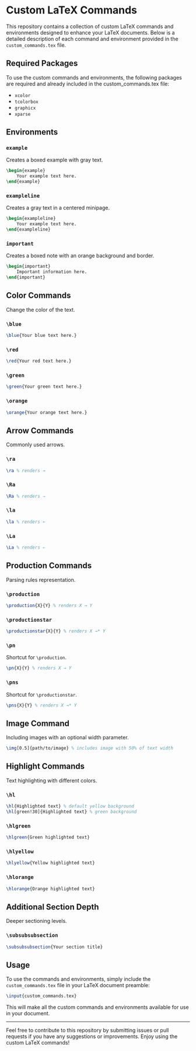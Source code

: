 # Custom LaTeX Commands

This repository contains a collection of custom LaTeX commands and environments designed to enhance your LaTeX documents. Below is a detailed description of each command and environment provided in the `custom_commands.tex` file.

## Required Packages

To use the custom commands and environments, the following packages are required and already included in the custom_commands.tex file:
- `xcolor`
- `tcolorbox`
- `graphicx`
- `xparse`

## Environments

### `example`

Creates a boxed example with gray text.

```latex
\begin{example}
    Your example text here.
\end{example}
```

### `exampleline`

Creates a gray text in a centered minipage.

```latex
\begin{exampleline}
    Your example text here.
\end{exampleline}
```

### `important`

Creates a boxed note with an orange background and border.

```latex
\begin{important}
    Important information here.
\end{important}
```

## Color Commands

Change the color of the text.

### `\blue`

```latex
\blue{Your blue text here.}
```

### `\red`

```latex
\red{Your red text here.}
```

### `\green`

```latex
\green{Your green text here.}
```

### `\orange`

```latex
\orange{Your orange text here.}
```

## Arrow Commands

Commonly used arrows.

### `\ra`

```latex
\ra % renders →
```

### `\Ra`

```latex
\Ra % renders ⇒
```

### `\la`

```latex
\la % renders ←
```

### `\La`

```latex
\La % renders ⇐
```

## Production Commands

Parsing rules representation.

### `\production`

```latex
\production{X}{Y} % renders X → Y
```

### `\productionstar`

```latex
\productionstar{X}{Y} % renders X →* Y
```

### `\pn`

Shortcut for `\production`.

```latex
\pn{X}{Y} % renders X → Y
```

### `\pns`

Shortcut for `\productionstar`.

```latex
\pns{X}{Y} % renders X →* Y
```

## Image Command

Including images with an optional width parameter.

```latex
\img[0.5]{path/to/image} % includes image with 50% of text width
```

## Highlight Commands

Text highlighting with different colors.

### `\hl`

```latex
\hl{Highlighted text} % default yellow background
\hl[green!30]{Highlighted text} % green background
```

### `\hlgreen`

```latex
\hlgreen{Green highlighted text}
```

### `\hlyellow`

```latex
\hlyellow{Yellow highlighted text}
```

### `\hlorange`

```latex
\hlorange{Orange highlighted text}
```

## Additional Section Depth

Deeper sectioning levels.

### `\subsubsubsection`

```latex
\subsubsubsection{Your section title}
```

## Usage

To use the commands and environments, simply include the `custom_commands.tex` file in your LaTeX document preamble:

```latex
\input{custom_commands.tex}
```

This will make all the custom commands and environments available for use in your document.

---

Feel free to contribute to this repository by submitting issues or pull requests if you have any suggestions or improvements. Enjoy using the custom LaTeX commands!